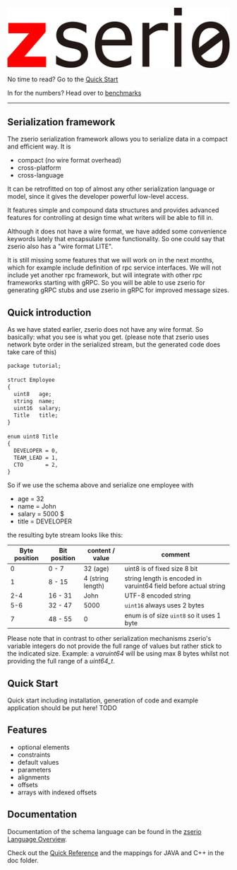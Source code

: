 ![zserio](doc/long.png)

No time to read? Go to the [Quick Start](#quick-start)

In for the numbers? Head over to [benchmarks](benchmarks/README.md)

------

## Serialization framework

The zserio serialization framework allows you to serialize data in a compact and efficient way. It is

- compact (no wire format overhead)
- cross-platform
- cross-language

It can be retrofitted on top of almost any other serialization language or model, since it gives the developer powerful low-level access.

It features simple and compound data structures and provides advanced features for controlling at design time what writers will be able to fill in.

Although it does not have a wire format, we have added some convenience keywords lately that encapsulate some functionality. So one could say that zserio also has a "wire format LITE".

It is still missing some features that we will work on in the next months, which for example include definition of rpc service interfaces. We will not include yet another rpc framework, but will integrate with other rpc frameworks starting with  gRPC. So you will be able to use zserio for generating gRPC stubs and use zserio in gRPC for improved message sizes.

## Quick introduction

As we have stated earlier, zserio does not have any wire format. So basically: what you see is what you get. (please note that zserio uses network byte order in the serialized stream, but the generated code does take care of this)

```
package tutorial;

struct Employee
{
  uint8   age;
  string  name;
  uint16  salary;
  Title   title;
}

enum uint8 Title
{
  DEVELOPER = 0,
  TEAM_LEAD = 1,
  CTO       = 2,
}
```

So if we use the schema above and serialize one employee with

- age = 32
- name = John
- salary = 5000 $
- title = DEVELOPER

the resulting byte stream looks like this:

Byte position |Bit position | content / value | comment
----|-------|-------|-----|
0|0 - 7 | 32 (age)| uint8 is of fixed size 8 bit
1|8 - 15| 4 (string length)| string length is encoded in varuint64 field before actual string
2-4|16 - 31| John | UTF-8 encoded string
5-6|32 - 47| 5000 | `uint16` always uses 2 bytes
7 | 48 - 55| 0| enum is of size `uint8` so it uses 1 byte

Please note that in contrast to other serialization mechanisms zserio's variable integers do not provide the full range of values but rather stick to the indicated size. Example: a *varuint64* will be using max 8 bytes whilst not providing the full range of a *uint64_t*.

## Quick Start

Quick start including installation, generation of code and example application should be put here!
TODO

## Features

- optional elements
- constraints
- default values
- parameters
- alignments
- offsets
- arrays with indexed offsets

## Documentation

Documentation of the schema language can be found in the [zserio Language Overview](doc/zserioLanguageOverview.md).

Check out the [Quick Reference](doc/zserioQuickReference.md) and the mappings for JAVA and C++ in the doc folder.

